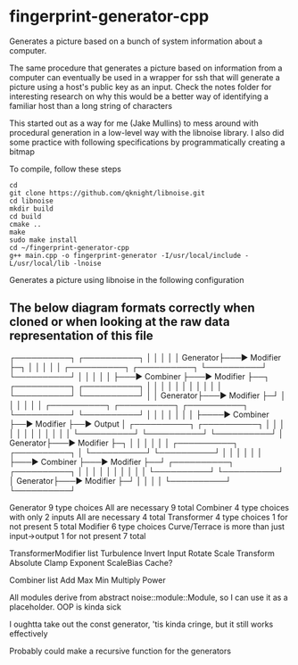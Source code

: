 # fingerprint-generator-cpp
Generates a picture based on a bunch of system information about a computer.

The same procedure that generates a picture based on information from a computer can eventually be used in a wrapper for ssh that will generate a picture using a host's public key as an input. Check the notes folder for interesting research on why this would be a better way of identifying a familiar host than a long string of characters

This started out as a way for me (Jake Mullins) to mess around with procedural generation in a low-level way with the libnoise library. I also did some practice with following specifications by programmatically creating a bitmap

To compile, follow these steps
    
```shell
cd
git clone https://github.com/qknight/libnoise.git
cd libnoise
mkdir build
cd build
cmake ..
make
sudo make install
cd ~/fingerprint-generator-cpp
g++ main.cpp -o fingerprint-generator -I/usr/local/include -L/usr/local/lib -lnoise
```

Generates a picture using libnoise in the following configuration
## The below diagram formats correctly when cloned or when looking at the raw data representation of this file
┌──────────┐   ┌──────────┐
│          │   │          │
│ Generator├───► Modifier ├─┐
│          │   │          │ │   ┌──────────┐   ┌──────────┐
└──────────┘   └──────────┘ │   │          │   │          │
                            ├───► Combiner ├───► Modifier ├──┐
┌──────────┐   ┌──────────┐ │   │          │   │          │  │
│          │   │          │ │   └──────────┘   └──────────┘  │
│ Generator├───► Modifier ├─┘                                │
│          │   │          │                                  │    ┌──────────┐  ┌──────────┐  ┌──────────┐
└──────────┘   └──────────┘                                  │    │          │  │          │  │          │
                                                             ├────► Combiner ├──► Modifier ├──►  Output  │
┌──────────┐   ┌──────────┐                                  │    │          │  │          │  │          │
│          │   │          │                                  │    └──────────┘  └──────────┘  └──────────┘
│ Generator├───► Modifier ├─┐                                │
│          │   │          │ │   ┌──────────┐   ┌──────────┐  │
└──────────┘   └──────────┘ │   │          │   │          │  │
                            ├───► Combiner ├───► Modifier ├──┘
┌──────────┐   ┌──────────┐ │   │          │   │          │
│          │   │          │ │   └──────────┘   └──────────┘
│ Generator├───► Modifier ├─┘
│          │   │          │
└──────────┘   └──────────┘

Generator
    9 type choices
    All are necessary
    9 total
Combiner
    4 type choices with only 2 inputs
    All are necessary
    4 total
Transformer
    4 type choices
    1 for not present
    5 total
Modifier
    6 type choices
        Curve/Terrace is more than just input->output
    1 for not present
    7 total

TransformerModifier list
    Turbulence
    Invert Input
    Rotate
    Scale
    Transform
    Absolute
    Clamp
    Exponent
    ScaleBias
    Cache?

Combiner list
    Add
    Max
    Min
    Multiply
    Power


All modules derive from abstract noise::module::Module, so I can use it as a placeholder. OOP is kinda sick

I oughtta take out the const generator, 'tis kinda cringe, but it still works effectively

Probably could make a recursive function for the generators
